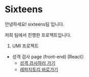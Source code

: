 # Sixteens
안녕하세요! sixteens팀 입니다.  

저희 팀에서 진행한 프로젝트입니다.  
1. UMI 프로젝트
- 성격 검사 page (front-end) [React]: 
  - [성격 검사하러 가기](https://16ssss.github.io/)
  - [레파지토리 바로가기](https://github.com/16ssss/mbti-test)
